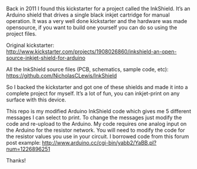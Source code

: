 Back in 2011 I found this kickstarter for a project called the InkShield. It’s an Arduino shield that drives a single black inkjet cartridge for manual operation. It was a very well done kickstarter and the hardware was made opensource, if you want to build one yourself you can do so using the project files.

Original kickstarter:
http://www.kickstarter.com/projects/1908026860/inkshield-an-open-source-inkjet-shield-for-arduino

All the InkShield source files (PCB, schematics, sample code, etc):
https://github.com/NicholasCLewis/InkShield

So I backed the kickstarter and got one of these shields and made it into a complete project for myself. It’s a lot of fun, you can inkjet-print on any surface with this device.

This repo is my modified Arduino InkShield code which gives me 5 different messages I can select to print. To change the messages just modify the code and re-upload to the Arduino. My code requires one analog input on the Arduino for the resistor network. You will need to modify the code for the resistor values you use in your circuit. I borrowed code from this forum post example:
http://www.arduino.cc/cgi-bin/yabb2/YaBB.pl?num=1226896251

Thanks!
